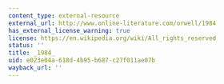 ```yaml
---
content_type: external-resource
external_url: http://www.online-literature.com/orwell/1984
has_external_license_warning: true
license: https://en.wikipedia.org/wiki/All_rights_reserved
status: ''
title: _1984_
uid: e023e04a-618d-4b95-b687-c27f011ae07b
wayback_url: ''
---
```

